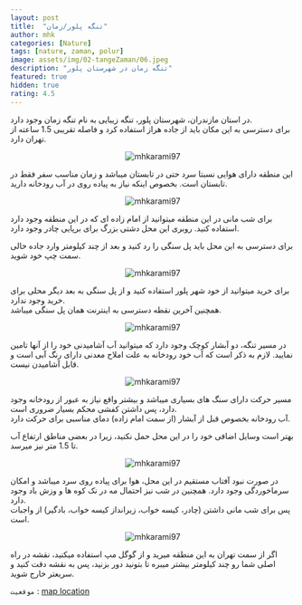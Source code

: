 ```yaml
---
layout: post
title:  "تنگه پلور/زمان"
author: mhk
categories: [Nature]
tags: [nature, zaman, polur]
image: assets/img/02-tangeZaman/06.jpeg
description: "تنگه زمان در شهرستان پلور"
featured: true
hidden: true
rating: 4.5
---
```


در استان مازندران، شهرستان پلور، تنگه زیبایی به نام تنگه زمان وجود دارد.  
برای دسترسی به این مکان باید از جاده هراز استفاده کرد و فاصله تقریبی 1.5 ساعته از تهران دارد.  

<p align="center" >
  <img src="/assets/img/02-tangeZaman/07.jpeg" alt="mhkarami97" />
</p>

این منطقه دارای هوایی نسبتا سرد حتی در تابستان میباشد و زمان مناسب سفر فقط در تابستان است. بخصوص اینکه نیاز به پیاده روی در آب رودخانه دارید.  

<p align="center" >
  <img src="/assets/img/02-tangeZaman/05.jpeg" alt="mhkarami97" />
</p>

برای شب مانی در این منطقه میتوانید از امام زاده ای که در این منطقه وجود دارد استفاده کنید.  روبری این محل دشتی بزرگ برای برپایی چادر وجود دارد.  

برای دسترسی به این محل باید پل سنگی را رد کنید و بعد از چند کیلومتر وارد جاده خالی سمت چپ خود شوید.

<p align="center" >
  <img src="/assets/img/02-tangeZaman/01.jpeg" alt="mhkarami97" />
</p>

برای خرید میتوانید از خود شهر پلور استفاده کنید و از پل سنگی به بعد دیگر محلی برای خرید وجود ندارد.  
همچنین آخرین نقطه دسترسی به اینترنت همان پل سنگی میباشد.  

<p align="center" >
  <img src="/assets/img/02-tangeZaman/08.jpeg" alt="mhkarami97" />
</p>

در مسیر تنگه، دو آبشار کوچک وجود دارد که میتوانید آب آشامیدنی خود را از آنها تامین نمایید.
لازم به ذکر است که آب خود رودخانه به علت املاح معدنی دارای رنگ آبی است و قابل آشامیدن نیست.

<p align="center" >
  <img src="/assets/img/02-tangeZaman/04.jpeg" alt="mhkarami97" />
</p>

مسیر حرکت دارای سنگ های بسیاری میباشد و بیشتر واقع نیاز به عبور از رودخانه وجود دارد، پس داشتن کفشی محکم بسیار ضروری است.  
آب رودخانه بخصوص قبل از آبشار (از سمت امام زاده) دمای مناسبی برای حرکت دارد.

بهتر است وسایل اضافی خود را در این محل حمل نکنید، زیرا در بعضی مناطق ارتفاع آب تا 1.5 متر نیز میرسد.  

<p align="center" >
  <img src="/assets/img/02-tangeZaman/02.jpeg" alt="mhkarami97" />
</p>

در صورت نبود آفتاب مستقیم در این محل، هوا برای پیاده روی سرد میباشد و امکان سرماخوردگی وجود دارد.
همچنین در شب نیز احتمال مه در نک کوه ها و وزش باد وجود دارد.  
پس برای شب مانی داشتن (چادر، کیسه خواب، زیرانداز کیسه خواب، بادگیر) از واجبات است.  

<p align="center" >
  <img src="/assets/img/02-tangeZaman/03.jpeg" alt="mhkarami97" />
</p>

اگر از سمت تهران به این منطقه میرید و از گوگل مپ استفاده میکنید، نقشه در راه اصلی شما رو چند کیلومتر بیشتر میبره تا بتونید دور بزنید، پس به نقشه دقت کنید و سریعتر خارج شوید.  

`موقعیت` : [map location](https://www.google.com/maps/place/35%C2%B052'12.7%22N+52%C2%B002'30.2%22E/@35.8682803,52.0396453,17z/data=!4m14!1m7!3m6!1s0x3f902acbf887f8b3:0x5d1acb43f24b487f!2sLar+river!3b1!8m2!3d35.8722979!4d52.0279845!3m5!1s0x0:0x0!7e2!8m2!3d35.8701928!4d52.0417161?hl=en)